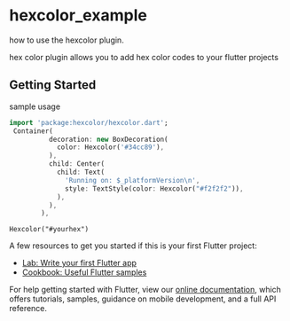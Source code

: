 # hexcolor_example

how to use the hexcolor plugin.

hex color plugin allows you to add hex color codes to your flutter projects

## Getting Started

sample usage

```dart
import 'package:hexcolor/hexcolor.dart';
 Container(
          decoration: new BoxDecoration(
            color: Hexcolor('#34cc89'),
          ),
          child: Center(
            child: Text(
              'Running on: $_platformVersion\n',
              style: TextStyle(color: Hexcolor("#f2f2f2")),
            ),
          ),
        ),
```

```
Hexcolor("#yourhex")
```

A few resources to get you started if this is your first Flutter project:

- [Lab: Write your first Flutter app](https://flutter.dev/docs/get-started/codelab)
- [Cookbook: Useful Flutter samples](https://flutter.dev/docs/cookbook)

For help getting started with Flutter, view our
[online documentation](https://flutter.dev/docs), which offers tutorials, samples, guidance on
mobile development, and a full API reference.
